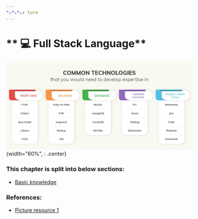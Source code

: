 ```yaml
---
ᴴₒᴴₒᴴₒ: ture
---
```


# ** 💻 Full Stack Language**

![picture 1](full_stack_lang.png){width="60%", : .center}     

### **This chapter is split into below sections:**

- [Basic knowledge](JS/README.md)

### **References:**

- [Picture resource 1](https://www.learntek.org/blog/wp-content/uploads/2019/01/Full-Stack-Developer-1.jpg)